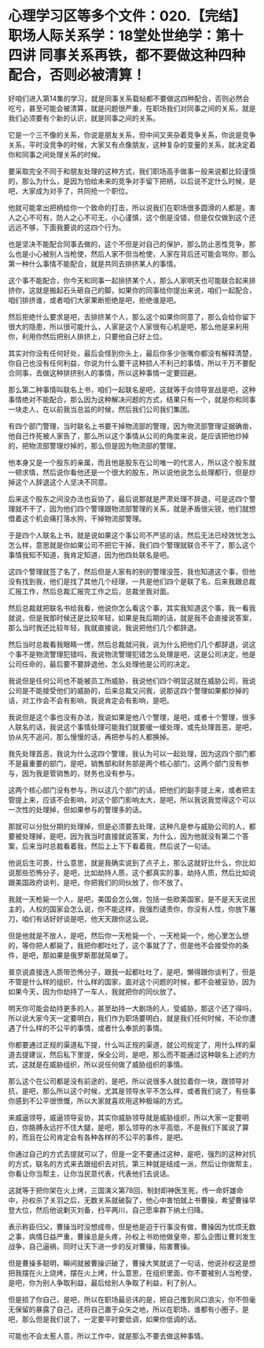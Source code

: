 # 心理学习区等多个文件：020.【完结】职场人际关系学：18堂处世绝学：第十四讲  同事关系再铁，都不要做这种四种配合，否则必被清算！

好咱们进入第14集的学习，就是同事关系载帖都不要做这四种配合，否则必然会吃亏，甚至可能会被清算，就是问题很严重，在职场我们对同事之间的关系，就是我们必须要有个新的认识，就是同事之间的关系。

它是一个三不像的关系，你说是朋友关系，但中间又夹杂着竞争关系，你说是竞争关系，平时没竞争的时候，大家又有点像朋友，这种复杂的变量的关系，就决定着你和同事之间处理关系的时候。

要采取完全不同于和朋友处理的这种方式，我们职场高手做事一般来说都比较谨慎的，那么为什么，是因为怕给未来的竞争对手留下把柄，以后说不定什么时候，是吧，大家成为对手了，共同抢一个职位。

他就可能拿出把柄给你一个致命的打击，所以说我们在职场很多圆滑的人都是，害人之心不可有，防人之心不可无，小心谨慎，这个倒是没错，但是仅仅做到这个还远远不够，下面我要说的这四个行为。

也是坚决不能配合同事去做的，这个不但是对自己的保护，那么防止恶性竞争，那么也是小心被别人当枪使，然后人家不但当枪使，人家在背后还可能会骂你，那么第一种什么事情不能配合，就是共同去排挤某人的事情。

这个事不能配合，你今天和同事一起排挤某个人，那么人家明天也可能联合起来排挤你，这就是搬起石头砸自己的脚，如果你的同事给你提出来说，咱们一起配合，咱们排挤谁，或者咱们大家果断拒绝是吧，拒绝谁是吧。

然后拒绝什么要求是吧，去排挤某个人，那么这个如果你同意了，那么会给你留下很大的隐患，所以很可能什么，人家是这个人家很有心机是吧，那么他是来利用你，利用你然后把别人排挤上，只要他自己好上位。

其实对你没有任何好处，最后会怪到你头上，最后你多少张嘴你都没有解释清楚，你自己也没有任何利益，你说为什么要干这种损人不利己的事情，所以千万不要配合同事，去做这种排挤别人的事情，所以这种事情一定要回避。

那么第二种事情叫联名上书，咱们一起联名是吧，这就等于向领导宣战是吧，这种事情绝对不能配合，那么因为这种解决问题的方式，结果只有一个，就是你和同事一块走人，在以前我当总监的时候，然后我们公司我们集团。

有四个部门警理，当时联名上书要干掉物流部的警理，因为物流部警理证据确凿，他自己作死被人家告了，那么所以这个事情从公司的角度来说，是应该把他炒掉的，把物流部警理炒掉的，那么但是因为物流部的警理。

他本身又是一个股东的亲属，而且他是股东在公司唯一的代言人，所以这个股东就一顿求情，然后说你看他还是一个很大的股东，所以说他说怎么处理都行，但是炒掉这个人辞退这个人坚决不同意。

后来这个股东之间没办法也妥协了，最后说那就是严肃处理不辞退，可是这四个警理就不干了，因为他们四个警理跟物流部警理的关系，就是矛盾很尖锐，他们就想借着这个机会痛打落水狗，干掉物流部警理。

于是四个人联名上书，就是说如果这个事公司不严惩的话，然后无法已经效忧怎么怎么样，意思就是你如果公司不把它干掉，我们四个警理就联合不干了，那么这个事情我知不知道，我肯定知道，因为他四处联名是吧。

这四个警理就签了名了，然后但是人家有的别的警理没签，我也知道这个事，但他没有找到我，他们是找了其他几个经理，一共是他们四个是联了名，后来我跟总裁汇报工作，然后总裁汇报完工作之后，总裁坐我对面。

然后总裁就把联名书给我看，他说你怎么看这个事，其实我知道这个事，我一看我就说，但是我那时候还是比较年轻，如果是我后期的话，就是我不会直接说答案，那么当时我还比较年轻，我就直接说，我说把他们几个都辞退。

然后当时总裁看我眼睛一愣，然后总裁就问我，说为什么把他们几个都辞退，说这个事不是物流警理犯错吗，我说物流警理犯错怎么处理是吧，这是公司决定，他是公司任命的，最后要不要辞退他，怎么处理他是公司的决定。

我说但是任何公司也不能被员工所威胁，我说他们四个明显这就在威胁公司，我说公司是不能接受他们的威胁的，后来总裁又问我，说那这四个警理如果都炒掉的话，对工作会不会有影响，我说肯定会有影响，是吧。

我说但是这个事也没有办法，我说如果是他八个警理，是吧，或者十个警理，很多人联名的话，我说这个事情处理可能我们就要缓一缓处理，或先处理首恶，是吧，协从先不追问，那么慢慢的话，再把参与的人都换掉。

我先处理首恶，我说为什么这四个警理，我认为可以一起处理，因为这四个部门都不是最重要的部门，是吧，销售部和财务部是两个核心部门，这两个部门没有参与，因为我是管销售的，财务也没有参与。

这两个核心部门没有参与，所以这几个部门的话，把他们的副手提上来，或者把主管提上来，应该不会影响，对这个部门影响太大，是吧，所以我说我觉得这个可以一次性的处理掉，但如果参与的警理多的话。

那就可以分批分期的处理掉，但是必须要去处理，这种凡是参与威胁公司的人，都要被处理掉，是吧，因为我当时直接就说答案，为什么，因为他就没有第二个答案，后来当时总裁看着我，然后上上下下看着我，然后说了一句话。

他说后生可畏，什么意思，就是我确实说到了点子上，那么这就好比什么，你比如说那些恐怖分子，是吧，比如劫持人质，这个都真实的事，劫持人质，然后比如说跟美国政府谈判，是吧，你把我们的同伙放了，你不放了。

我就一天枪毙一个人，是吧，美国会怎么做，包括一些欧美国家，是不是天天说民主的，人权的国家会怎么说，你不能这样，我强烈谴责你，你没有人性，你放下屠刀，咱们有话好好谈是吧，他天天跟你这么说。

但是他就是不放人，是吧，然后你一天枪毙一个，一天枪毙一个，他心里怎么想的，等你把人都毙了，我把你都吐吐了，这个事就了了，但是他不会接受你的条件，是吧，那如果是俄罗斯那就简单了。

普京说直接连人质带恐怖分子，跟我一起都吐吐了，是吧，懒得跟你谈判了，但是不管是什么样的组织，什么样的国家，面对这个问题的时候，都不会被妥协，因为如果今天，因为你劫持了一车人，我就把你的同伙放了。

明天你可能会劫持更多的人，甚至劫持一大剧场的人，受威胁，那这个还了得吗，所以说大家今天一定要明白，我们作为职场要明白，就是我们任何时候，不论你遭遇了什么样的不公平的事情，或者什么奉凯的事情。

你都要通过正规的渠道私下提，什么叫正规的渠道，就公司规定了，用什么样的渠道去提建议，然后私下里提，保全公司，是吧，那么而不能通过这种联名上述的方式，这就是在威胁组织，所以说任何做了威胁组织的事情。

那么这个在公司都是没有前途的，是吧，所以说很多人就拉着你一块，跟领导对抗，是吧，那么所以这个时候，尤其是领导水平不怎么样，或者我们说了，有些事你感到不公平很愤慨，所以大家就喜欢用这种极端的方式。

来威逼领导，威逼领导妥协，其实你威胁领导就是威胁组织，所以大家一定要明白，你胳膊永远拧不住大腿，是吧，那么领导的水平高低，不是我们下属说了算的，而且在公司肯定会有各种各样的不公平的事件，是吧。

你通过自己的方式去提就可以了，但是一定不要通过这种，是吧，强烈的这种对抗的方式，联名的方式来去跟组织去对抗，第三种就是结成一派，然后让你做帮主，你看让你当帮主，让你当民意代表，代表他们去说话。

这就等于把你架在火上烤，三国演义第78回，制封即神医生死，传一命奸雄命中，孙权杀了关羽之后，无数关系就破裂了，他心中害怕就上书曹操，希望曹操早登大位，然后他说剿灭刘备，扫平两川，自己愿率群下纳土归降。

表示称臣归父，曹操当时没想成帝，但是他是迫于行事没有做，曹操因为忧烦无数之事，病情日益严重，曹操总是头疼，孙权上书劝他做皇帝，那么企图让曹刘发生战争，自己逼祸，同时让天下进一步的反对曹操，陷害曹操。

但是曹操多聪明，瞬间就被曹操识破了，曹操大笑就说了一句话，他说孙权这是想把我摆在火上烧烤，摆在火上烤，什么意思，在组织里面，你不要被别人当枪使，是吧，你为别人争取利益，最后给别人争取了利益，利了别人。

但是损了你自己，是吧，所以在职场最忌讳的是，把自己推到风口浪尖，你不但毫无保留的暴露了自己，还将自己置于众矢之地，所以在职场，谁都有小圈子，是吧，那么但是我们说了，一定要平时要低调，如果你低调的话。

可能也不会太惹人意，所以工作中，就是那么不要去做这种事情。